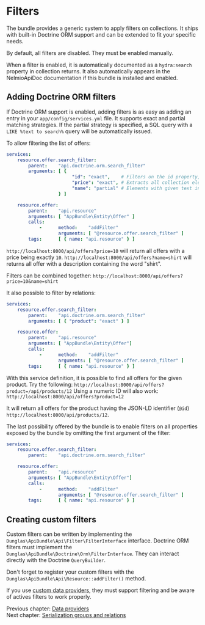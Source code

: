 # Filters

The bundle provides a generic system to apply filters on collections. It ships with built-in Doctrine ORM support
and can be extended to fit your specific needs.

By default, all filters are disabled. They must be enabled manually.

When a filter is enabled, it is automatically documented as a `hydra:search` property in collection returns. It also automatically
appears in the NelmioApiDoc documentation if this bundle is installed and enabled.

## Adding Doctrine ORM filters

If Doctrine ORM support is enabled, adding filters is as easy as adding an entry in your `app/config/services.yml` file.
It supports exact and partial matching strategies. If the partial strategy is specified, a SQL query with a `LIKE %text to search%`
query will be automatically issued.

To allow filtering the list of offers:

```yaml
services:
    resource.offer.search_filter:
        parent:    "api.doctrine.orm.search_filter"
        arguments: [ {
                        "id": "exact",    # Filters on the id property, allow both numeric values and IRIs
                        "price": "exact", # Extracts all collection elements with the exact given price
                        "name": "partial" # Elements with given text in their name
                   } ]

    resource.offer:
        parent:    "api.resource"
        arguments: [ "AppBundle\Entity\Offer" ]
        calls:
            -      method:    "addFilter"
                   arguments: [ "@resource.offer.search_filter" ]
        tags:      [ { name: "api.resource" } ]
```

`http://localhost:8000/api/offers?price=10` will return all offers with a price being exactly `10`.
`http://localhost:8000/api/offers?name=shirt` will returns all offer with a description containing the word "shirt".

Filters can be combined together: `http://localhost:8000/api/offers?price=10&name=shirt`

It also possible to filter by relations:

```yaml
services:
    resource.offer.search_filter:
        parent:    "api.doctrine.orm.search_filter"
        arguments: [ { "product": "exact" } ]

    resource.offer:
        parent:    "api.resource"
        arguments: [ "AppBundle\Entity\Offer"] 
        calls:
            -      method:    "addFilter"
                   arguments: [ "@resource.offer.search_filter" ]
        tags:      [ { name: "api.resource" } ]
```

With this service definition, it is possible to find all offers for the given product.
Try the following: `http://localhost:8000/api/offers?product=/api/products/12`
Using a numeric ID will also work: `http://localhost:8000/api/offers?product=12`

It will return all offers for the product having the JSON-LD identifier (`@id`) `http://localhost:8000/api/products/12`.

The last possibility offered by the bundle is to enable filters on all properties exposed by the bundle by omitting the
first argument of the filter:

```yaml
services:
    resource.offer.search_filter:
        parent:    "api.doctrine.orm.search_filter"

    resource.offer:
        parent:    "api.resource"
        arguments: [ "AppBundle\Entity\Offer"] 
        calls:
            -      method:    "addFilter"
                   arguments: [ "@resource.offer.search_filter" ]
        tags:      [ { name: "api.resource" } ]
```

## Creating custom filters

Custom filters can be written by implementing the `Dunglas\ApiBundle\Api\Filter\FilterInterface` interface.
Doctrine ORM filters must implement the `Dunglas\ApiBundle\Doctrine\Orm\FilterInterface`. They can interact directly
with the Doctrine `QueryBuilder`.

Don't forget to register your custom filters with the `Dunglas\ApiBundle\Api\Resource::addFilter()` method.

If you use [custom data providers](data-providers.yml), they must support filtering and be aware of actives filters to
work properly.

Previous chapter: [Data providers](data-providers.md)<br>
Next chapter: [Serialization groups and relations](serialization-groups-and-relations.md)

